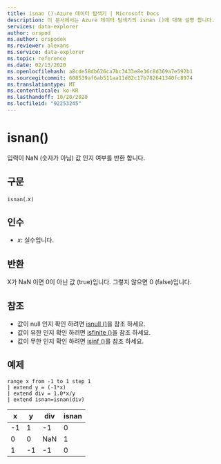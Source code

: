 ```yaml
---
title: isnan ()-Azure 데이터 탐색기 | Microsoft Docs
description: 이 문서에서는 Azure 데이터 탐색기의 isnan ()에 대해 설명 합니다.
services: data-explorer
author: orspod
ms.author: orspodek
ms.reviewer: alexans
ms.service: data-explorer
ms.topic: reference
ms.date: 02/13/2020
ms.openlocfilehash: a8cde58db626ca7bc3433e8e36c8d369a7e592b1
ms.sourcegitcommit: 608539af6ab511aa11d82c17b782641340fc8974
ms.translationtype: MT
ms.contentlocale: ko-KR
ms.lasthandoff: 10/20/2020
ms.locfileid: "92253245"
---
```

# <a name="isnan"></a>isnan()

입력이 NaN (숫자가 아님) 값 인지 여부를 반환 합니다.  

## <a name="syntax"></a>구문

`isnan(`*.x*`)`

## <a name="arguments"></a>인수

* *x*: 실수입니다.

## <a name="returns"></a>반환

X가 NaN 이면 0이 아닌 값 (true)입니다. 그렇지 않으면 0 (false)입니다.

## <a name="see-also"></a>참조

* 값이 null 인지 확인 하려면 [isnull ()](isnullfunction.md)을 참조 하세요.
* 값이 유한 인지 확인 하려면 [isfinite ()](isfinitefunction.md)을 참조 하세요.
* 값이 무한 인지 확인 하려면 [isinf ()](isinffunction.md)를 참조 하세요.

## <a name="example"></a>예제

```kusto
range x from -1 to 1 step 1
| extend y = (-1*x) 
| extend div = 1.0*x/y
| extend isnan=isnan(div)
```

|x|y|div|isnan|
|---|---|---|---|
|-1|1|-1|0|
|0|0|NaN|1|
|1|-1|-1|0|
